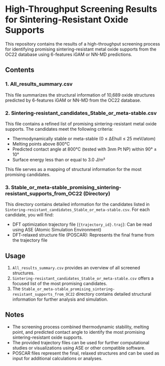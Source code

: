# High-Throughput Screening Results for Sintering-Resistant Oxide Supports

This repository contains the results of a high-throughput screening process for identifying promising sintering-resistant metal oxide supports from the OC22 database using 6-features iGAM or NN-MD predictions.

## Contents

### 1. All_results_summary.csv

This file summarizes the structural information of 10,689 oxide structures predicted by 6-features iGAM or NN-MD from the OC22 database.

### 2. Sintering-resistant_candidates_Stable_or_meta-stable.csv

This file contains a refined list of promising sintering-resistant metal oxide supports. The candidates meet the following criteria:
- Thermodynamically stable or meta-stable (0 ≤ ΔEhull ≤ 25 meV/atom)
- Melting points above 800°C
- Predicted contact angle at 800°C (tested with 3nm Pt NP) within 90° ± 10°
- Surface energy less than or equal to 3.0 J/m²

This file serves as a mapping of structural information for the most promising candidates.

### 3. Stable_or_meta-stable_promising_sintering-resistant_supports_from_OC22 (Directory)

This directory contains detailed information for the candidates listed in `Sintering-resistant_candidates_Stable_or_meta-stable.csv`. For each candidate, you will find:

- DFT optimization trajectory file (`{trajectory_id}.traj`): Can be read using ASE (Atomic Simulation Environment)
- DFT-relaxed structure file (POSCAR): Represents the final frame from the trajectory file

## Usage

1. `All_results_summary.csv` provides an overview of all screened structures.
2. `Sintering-resistant_candidates_Stable_or_meta-stable.csv` offers a focused list of the most promising candidates.
3. The `Stable_or_meta-stable_promising_sintering-resistant_supports_from_OC22` directory contains detailed structural information for further analysis and simulation.

## Notes

- The screening process combined thermodynamic stability, melting point, and predicted contact angle to identify the most promising sintering-resistant oxide supports.
- The provided trajectory files can be used for further computational studies or visualizations using ASE or other compatible software.
- POSCAR files represent the final, relaxed structures and can be used as input for additional calculations or analyses.
